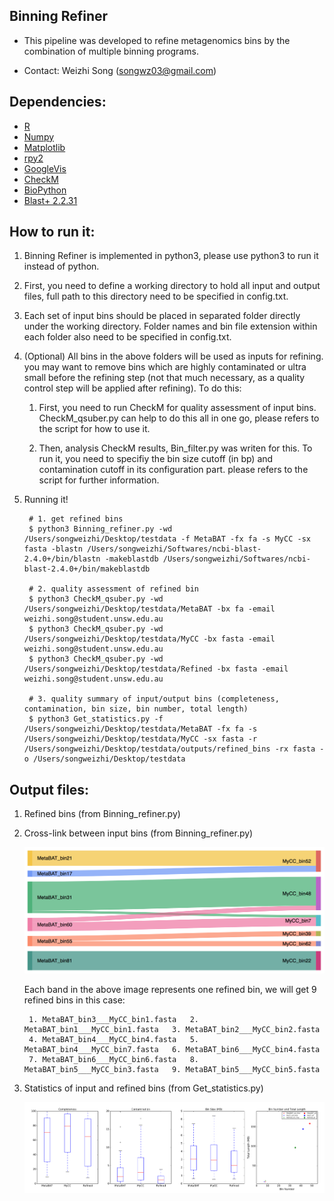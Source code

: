 Binning Refiner
---

+ This pipeline was developed to refine metagenomics bins by the combination of multiple binning programs.

+ Contact: Weizhi Song (songwz03@gmail.com)

Dependencies:
---

+ [R](https://www.r-project.org)
+ [Numpy](http://www.numpy.org)
+ [Matplotlib](http://matplotlib.org)
+ [rpy2](http://rpy2.bitbucket.org)
+ [GoogleVis](https://github.com/mages/googleVis#googlevis)
+ [CheckM](http://ecogenomics.github.io/CheckM/)
+ [BioPython](https://github.com/biopython/biopython.github.io/)
+ [Blast+ 2.2.31](http://www.ncbi.nlm.nih.gov/news/06-16-2015-blast-plus-update/)


How to run it:
---

1. Binning Refiner is implemented in python3, please use python3 to run it instead of python.

1. First, you need to define a working directory to hold all input and output files, full path to this directory need
to be specified in config.txt.

1. Each set of input bins should be placed in separated folder directly under the working directory. Folder names and
bin file extension within each folder also need to be specified in config.txt.

1. (Optional) All bins in the above folders will be used as inputs for refining. you may want to remove bins which
are highly contaminated or ultra small before the refining step (not that much necessary, as a quality control step will
be applied after refining). To do this:

    1. First, you need to run CheckM for quality assessment of input bins. CheckM_qsuber.py can help to do this all in
    one go, please refers to the script for how to use it.

    1. Then, analysis CheckM results, Bin_filter.py was writen for this. To run it, you need to specifiy the bin size
    cutoff (in bp) and contamination cutoff in its configuration part. please refers to the script for further information.

1. Running it!

        # 1. get refined bins
        $ python3 Binning_refiner.py -wd /Users/songweizhi/Desktop/testdata -f MetaBAT -fx fa -s MyCC -sx fasta -blastn /Users/songweizhi/Softwares/ncbi-blast-2.4.0+/bin/blastn -makeblastdb /Users/songweizhi/Softwares/ncbi-blast-2.4.0+/bin/makeblastdb

        # 2. quality assessment of refined bin
        $ python3 CheckM_qsuber.py -wd /Users/songweizhi/Desktop/testdata/MetaBAT -bx fa -email weizhi.song@student.unsw.edu.au
        $ python3 CheckM_qsuber.py -wd /Users/songweizhi/Desktop/testdata/MyCC -bx fasta -email weizhi.song@student.unsw.edu.au
        $ python3 CheckM_qsuber.py -wd /Users/songweizhi/Desktop/testdata/Refined -bx fasta -email weizhi.song@student.unsw.edu.au

        # 3. quality summary of input/output bins (completeness, contamination, bin size, bin number, total length)
        $ python3 Get_statistics.py -f /Users/songweizhi/Desktop/testdata/MetaBAT -fx fa -s /Users/songweizhi/Desktop/testdata/MyCC -sx fasta -r /Users/songweizhi/Desktop/testdata/outputs/refined_bins -rx fasta -o /Users/songweizhi/Desktop/testdata

Output files:
---

1. Refined bins (from Binning_refiner.py)

1. Cross-link between input bins (from Binning_refiner.py)

    ![Sankey_plot](doc/images/sankey_plot.jpg)

    Each band in the above image represents one refined bin, we will get 9 refined bins in this case:

        1. MetaBAT_bin3___MyCC_bin1.fasta   2. MetaBAT_bin1___MyCC_bin1.fasta   3. MetaBAT_bin2___MyCC_bin2.fasta
        4. MetaBAT_bin4___MyCC_bin4.fasta   5. MetaBAT_bin4___MyCC_bin7.fasta   6. MetaBAT_bin6___MyCC_bin4.fasta
        7. MetaBAT_bin6___MyCC_bin6.fasta   8. MetaBAT_bin5___MyCC_bin3.fasta   9. MetaBAT_bin5___MyCC_bin5.fasta

1. Statistics of input and refined bins (from Get_statistics.py)

    ![Statistics](doc/images/statistics.png)



